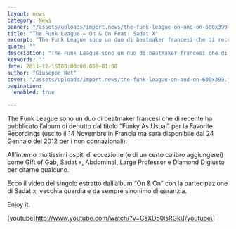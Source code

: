 ```yaml
---
layout: news
category: News
banner: "/assets/uploads/import.news/the-funk-league-on-and-on-600x399.jpg"
title: "The Funk League – On & On Feat. Sadat X"
excerpt: "The Funk League sono un duo di beatmaker francesi che di recente ha pubblicato l’album di debutto dal titolo “Funky As Usual” per la Favorite Recordings (uscito il 14 Novembre in Francia ma sarà disponibile dal 24 Gennaio del 2012 per i non connazionali). All’interno moltissimi ospiti di eccezione (e di un certo calibro aggiungerei) [&hellip"
quote: ""
description: "The Funk League sono un duo di beatmaker francesi che di recente ha pubblicato l’album di debutto dal titolo “Funky As Usual” per la Favorite Recordings (uscito il 14 Novembre in Francia ma sarà disponibile dal 24 Gennaio del 2012 per i non connazionali). All’interno moltissimi ospiti di eccezione (e di un certo calibro aggiungerei) [&hellip"
keywords: ""
date: 2011-12-16T00:00:00.000+01:00
author: "Giuseppe Net"
cover: "/assets/uploads/import.news/the-funk-league-on-and-on-600x399.jpg"
pagination:
  enabled: true

---
```


The Funk League sono un duo di beatmaker francesi che di recente ha pubblicato l’album di debutto dal titolo “Funky As Usual” per la Favorite Recordings (uscito il 14 Novembre in Francia ma sarà disponibile dal 24 Gennaio del 2012 per i non connazionali).

All’interno moltissimi ospiti di eccezione (e di un certo calibro aggiungerei) come Gift of Gab, Sadat x, Abdominal, Large Professor e Diamond D giusto per citarne qualcuno.

Ecco il video del singolo estratto dall’album “On & On” con la partecipazione di Sadat x, vecchia guardia e da sempre sinonimo di garanzia.

Enjoy it.

\[youtube\]http://www.youtube.com/watch/?v=CsXD50lsRGk\[/youtube\]